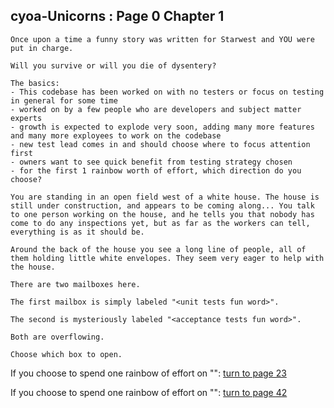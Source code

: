 ## cyoa-Unicorns : Page 0 Chapter 1

```
Once upon a time a funny story was written for Starwest and YOU were put in charge. 

Will you survive or will you die of dysentery?
```

```
The basics:  
- This codebase has been worked on with no testers or focus on testing in general for some time
- worked on by a few people who are developers and subject matter experts
- growth is expected to explode very soon, adding many more features and many more exployees to work on the codebase
- new test lead comes in and should choose where to focus attention first
- owners want to see quick benefit from testing strategy chosen
- for the first 1 rainbow worth of effort, which direction do you choose?
```

```
You are standing in an open field west of a white house. The house is still under construction, and appears to be coming along... You talk to one person working on the house, and he tells you that nobody has come to do any inspections yet, but as far as the workers can tell, everything is as it should be.

Around the back of the house you see a long line of people, all of them holding little white envelopes. They seem very eager to help with the house.

There are two mailboxes here.

The first mailbox is simply labeled "<unit tests fun word>".

The second is mysteriously labeled "<acceptance tests fun word>".

Both are overflowing.

Choose which box to open.
```

If you choose to spend one rainbow of effort on "<Unit Tests Fun Word>": [turn to page 23](../page-23/README.md)

If you choose to spend one rainbow of effort on "<Acceptance Tests Fun Word>": [turn to page 42](../page-42/README.md)
